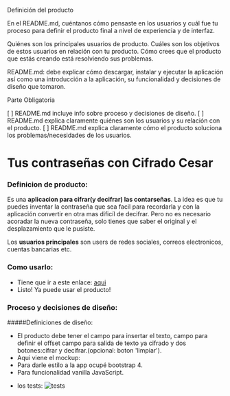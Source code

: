 Definición del producto

En el README.md, cuéntanos cómo pensaste en los usuarios y cuál fue tu proceso para definir el producto final a nivel de experiencia y de interfaz.

Quiénes son los principales usuarios de producto.
Cuáles son los objetivos de estos usuarios en relación con tu producto.
Cómo crees que el producto que estás creando está resolviendo sus problemas.

README.md: debe explicar cómo descargar, instalar y ejecutar la aplicación así como una introducción a la aplicación, su funcionalidad y decisiones de diseño que tomaron.

Parte Obligatoria

[ ] README.md incluye info sobre proceso y decisiones de diseño.
[ ] README.md explica claramente quiénes son los usuarios y su relación con el producto.
[ ] README.md explica claramente cómo el producto soluciona los problemas/necesidades de los usuarios.
# Tus contraseñas con Cifrado Cesar
### Definicion de producto:
Es una **aplicacion para cifrar(y decifrar) las contarseñas**. La idea es que tu puedes inventar la contraseña que sea facil para recordarla y con la aplicación convertir en otra mas dificíl de decifrar. Pero no es necesario acoradar la nueva contraseña, solo tienes que saber el original y el desplazamiento que le pusiste.

Los **usuarios principales** son users de redes sociales, correos electronicos, cuentas bancarias etc.

### Como usarlo:
* Tiene que ir a este enlace:
[aqui](https://mariia1304.github.io/SCL009-Cipher/src/index.html)
* Listo! Ya puede usar el producto!


### Proceso y decisiones de diseño:
#####Definiciones de diseño:

 - El producto debe tener el campo para insertar el texto, campo para definir el offset campo para salida de texto ya cifrado y dos botones:cifrar y decifrar.(opcional: boton 'limpiar').
 - Aqui viene el mockup:
 - Para darle estilo a la app ocupé bootstrap 4.
 - Para funcionalidad vanilla JavaScript.


* los tests:
![tests](src/)
 
 
 
 
 